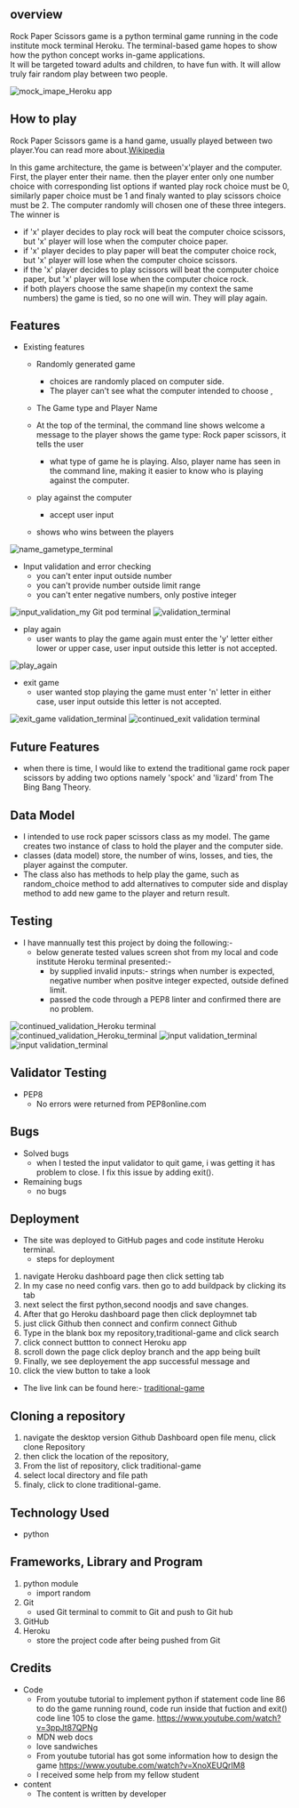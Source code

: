 
##   overview 
 
Rock Paper Scissors game is a python terminal game running in the code institute mock terminal Heroku.
The terminal-based game hopes to show how the python concept works in-game applications.  
It will be targeted toward adults and children, to have fun with. It will allow truly fair random play between two people.

![mock_imape_Heroku app](https://user-images.githubusercontent.com/116649197/226162114-5e931b52-106d-4d75-a2c3-803ad8970201.png)


##  How to play
Rock Paper Scissors game is a hand game, usually played between two player.You can read more about.[Wikipedia](https://en.wikipedia.org/wiki/Rock_paper_scissors) 

In this game architecture, the game is between'x'player and the computer. First, the player enter their name. then the player enter only one number choice with corresponding list options if wanted play rock choice must be 0, similarly paper choice must be 1 and finaly wanted to play scissors choice must be 2. The computer randomly will chosen one of these three integers.
The winner is 
 - if 'x' player decides to play rock will beat the computer choice scissors, but 'x' player will lose when the computer choice paper.
 - if 'x' player decides to play paper will beat the computer choice rock, but 'x' player will lose when the computer choice scissors.
 - if the 'x' player decides to play scissors will beat the computer choice paper, but 'x' player will lose when the computer choice rock.
 - if both players choose the same shape(in my context the same numbers) the game is tied, so no one will win. They will play again. 
 ##   Features 
	
  - Existing features
       - Randomly generated game
          - choices are randomly placed on computer side.
          - The player can't see what the computer intended to choose ,
       
       - The Game type and Player Name    
	  - At the top of the terminal, the command line shows welcome a message to 
               the player shows the game type: Rock paper scissors, it tells the user 
          - what type of game he is playing. Also, player name has seen in the 
               command line, making it easier to know who is playing against the computer.
	  - play against the computer
          - accept user input
	  - shows who wins between the players
  
![name_gametype_terminal](https://user-images.githubusercontent.com/116649197/226162485-3ee14007-c36c-43a1-90f6-69bc44fd4b56.png)
      
  - Input validation and error checking 
    - you can't enter input outside number
    - you can't provide number outside limit range				
    - you can't enter negative numbers, only postive integer

![input_validation_my Git pod terminal](https://user-images.githubusercontent.com/116649197/226163350-26a53051-29de-43d7-8758-8c97255c45eb.png)
![validation_terminal](https://user-images.githubusercontent.com/116649197/226162983-406debf5-4fa8-4eec-8bd1-1a66609e9e6d.png)
         
  - play again
    - user wants to play the game again must enter the 'y' letter either 
        lower or upper case, user input outside this letter is not accepted.

![play_again](https://user-images.githubusercontent.com/116649197/226163018-bf87cefb-41ef-44f4-9908-4de08a4b7d43.png)
          
  - exit game
    - user wanted stop playing the game must enter 'n' letter in 
     either case, user input outside this letter is not accepted.

![exit_game validation_terminal](https://user-images.githubusercontent.com/116649197/226162367-8f0eddb1-3f02-4135-bcdb-29556b89bb8d.png)
![continued_exit validation terminal](https://user-images.githubusercontent.com/116649197/226162822-4caa348c-2ffe-4422-8855-ffa4278607ef.png)	

## Future Features
			
  - when there is time, I would like to extend the traditional game rock paper scissors 
    by adding two options namely 'spock' and 'lizard' from The Bing Bang Theory.
			
## Data Model

- I intended to use rock paper scissors class as my model. The game creates two instance
    of class to hold the player and the computer side.
- classes (data model) store, the number of wins, losses, and ties, the player against the computer.
- The class also has methods to help play the game, such as random_choice method to add alternatives to computer side 
   and display method to add new game to the player and return result.

## Testing
   - I have mannually test this project by doing the following:-
     - below generate tested values screen shot  from my local and code institute Heroku terminal
      presented:-
       - by supplied invalid inputs:- strings when number is expected,
         negative number when positve integer expected, outside defined limit.
       - passed the code through a PEP8 linter and confirmed there are no
         problem.			


![continued_validation_Heroku terminal](https://user-images.githubusercontent.com/116649197/226162836-bf010ad7-eb82-4b64-a242-51ac81b326b4.png)
![continued_validation_Heroku_terminal](https://user-images.githubusercontent.com/116649197/226162849-c5bf2916-fc89-45b1-b688-4b1460df4e13.png)
![input validation_terminal](https://user-images.githubusercontent.com/116649197/226162724-84b3c8c2-ff99-41b5-86b7-d3975e3fa453.png)
![input validation_terminal](https://user-images.githubusercontent.com/116649197/226162456-a1eaf1ee-265a-4d61-9129-e90a537f6116.png)


## Validator Testing
  - PEP8			
	  - No errors were returned from PEP8online.com
## Bugs
  - Solved bugs
      - when I tested the input validator to quit game, i was getting it has problem to close. 
        I fix this issue by adding exit().
  - Remaining bugs
      - no bugs 

## Deployment
 - The site was deployed to GitHub pages and code institute Heroku terminal.
   - steps for deployment   
1. navigate Heroku  dashboard page  then click setting tab
2. In my case no need config vars. then go to add buildpack by clicking its tab
3. next select the first python,second noodjs and save changes.
4. After  that go Heroku dashboard page  then click deploymnet tab
5. just click Github then connect and confirm connect Github
6. Type in the blank box my repository,traditional-game and click search
7. click connect buttton to connect Heroku app
8. scroll down the page click deploy branch and the app being built
9. Finally, we see deployement the app successful message and
10. click the view button to take a look
- The live link can be found here:- [traditional-game](https://traditional-play.herokuapp.com/)

## Cloning a repository
 1. navigate the desktop version Github Dashboard 
    open file menu, click clone Repository
 2. then click the location of the repository, 
 3. From the list of repository, click traditional-game
 4. select local directory and file path
 5. finaly, click to clone traditional-game.

## Technology Used
   - python

## Frameworks, Library and Program
1. python module
   - import random
2. Git
   - used Git terminal to commit to Git and push to Git hub
3. GitHub
4. Heroku
   - store the project code after being pushed from Git

## Credits
   - Code
      - From youtube tutorial to implement python if statement code line 86
        to do the game running round, code run inside that fuction and exit() code line 105
        to close the game.
        https://www.youtube.com/watch?v=3ppJt87QPNg
      - MDN web docs
      - love sandwiches 
      - From youtube tutorial has got some information how to design the game 
       https://www.youtube.com/watch?v=XnoXEUQrIM8
      - I received some help from my fellow student 
   - content
	   - The content is written by developer





